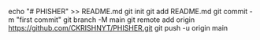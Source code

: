 echo "# PHISHER" >> README.md
git init
git add README.md
git commit -m "first commit"
git branch -M main
git remote add origin https://github.com/CKRISHNYT/PHISHER.git
git push -u origin main
